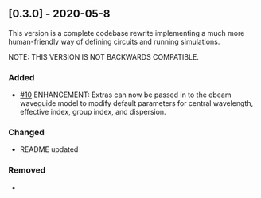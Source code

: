 ## [0.3.0] - 2020-05-8

This version is a complete codebase rewrite implementing a much more
human-friendly way of defining circuits and running simulations. 

NOTE: THIS VERSION IS NOT BACKWARDS COMPATIBLE.

### Added
- [#10](https://github.com/sequoiap/simphony/issues/10) ENHANCEMENT: Extras can
    now be passed in to the ebeam waveguide model to modify default parameters
    for central wavelength, effective index, group index, and dispersion.

### Changed
- README updated

### Removed
- 
